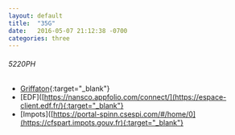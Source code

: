 ```yaml
---
layout: default
title:  "35G"
date:   2016-05-07 21:12:38 -0700
categories: three
---
```

###### 5220PH
*   [Griffaton](https://www.griffaton.fr){:target="_blank"}
*   [EDF]([https://nansco.appfolio.com/connect/](https://espace-client.edf.fr/){:target="_blank"}
*   [Impots]([https://portal-spinn.csespi.com/#/home/0](https://cfspart.impots.gouv.fr){:target="_blank"}
